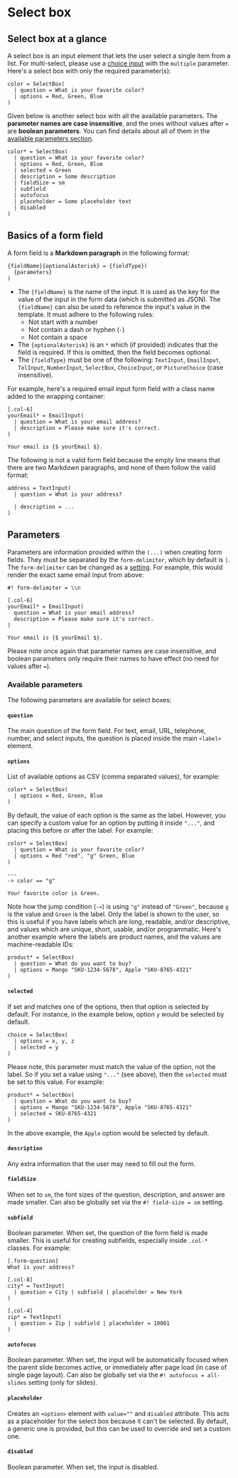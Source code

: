 # Select box

## Select box at a glance

A select box is an input element that lets the user select a single item from a list. For multi-select, please use a [choice input](choice-input/) with the `multiple` parameter. Here's a select box with only the required parameter(s):

```text
color = SelectBox(
  | question = What is your favorite color?
  | options = Red, Green, Blue
)
```

Given below is another select box with all the available parameters. The **parameter names are case insensitive**, and the ones without values after `=` are **boolean parameters**. You can find details about all of them in the [available parameters section](#available-parameters).

```text
color* = SelectBox(
  | question = What is your favorite color?
  | options = Red, Green, Blue
  | selected = Green
  | description = Some description
  | fieldSize = sm
  | subfield
  | autofocus
  | placeholder = Some placeholder text
  | disabled
)
```

## Basics of a form field

A form field is a **Markdown paragraph** in the following format:

```text
{fieldName}{optionalAsterisk} = {fieldType}(
  {parameters}
)
```

- The `{fieldName}` is the name of the input. It is used as the key for the value of the input in the form data (which is submitted as JSON). The `{fieldName}` can also be used to reference the input's value in the template. It must adhere to the following rules:
  - Not start with a number
  - Not contain a dash or hyphen (`-`)
  - Not contain a space
- The `{optionalAsterisk}` is an `*` which (if provided) indicates that the field is required. If this is omitted, then the field becomes optional.
- The `{fieldType}` must be one of the following: `TextInput`, `EmailInput`, `TelInput`, `NumberInput`, `SelectBox`, `ChoiceInput`, or `PictureChoice` (case insensitive).

For example, here's a required email input form field with a class name added to the wrapping container:

```text
[.col-6]
yourEmail* = EmailInput(
  | question = What is your email address?
  | description = Please make sure it's correct.
)

Your email is {$ yourEmail $}.
```

The following is not a valid form field because the empty line means that there are two Markdown paragraphs, and none of them follow the valid format:

```text
address = TextInput(
  | question = What is your address?

  | description = ...
)
```

## Parameters

Parameters are information provided within the `(...)` when creating form fields. They must be separated by the `form-delimiter`, which by default is `|`. The `form-delimiter` can be changed as a [setting](settings/). For example, this would render the exact same email input from above:

```text
#! form-delimiter = \\n

[.col-6]
yourEmail* = EmailInput(
  question = What is your email address?
  description = Please make sure it's correct.
)

Your email is {$ yourEmail $}.
```

Please note once again that parameter names are case insensitive, and boolean parameters only require their names to have effect (no need for values after `=`).

### Available parameters

The following parameters are available for select boxes:

#### `question`

The main question of the form field. For text, email, URL, telephone, number, and select inputs, the question is placed inside the main `<label>` element.

#### `options`

List of available options as CSV (comma separated values), for example:

```text
color* = SelectBox(
  | options = Red, Green, Blue
)
```

By default, the value of each option is the same as the label. However, you can specify a custom value for an option by putting it inside `"..."`, and placing this before or after the label. For example:

```text
color* = SelectBox(
  | question = What is your favorite color?
  | options = Red "red", "g" Green, Blue
)

---
-> color == "g"

Your favorite color is Green.
```

Note how the jump condition (`->`) is using `"g"` instead of `"Green"`, because `g` is the value and `Green` is the label. Only the label is shown to the user, so this is useful if you have labels which are long, readable, and/or descriptive, and values which are unique, short, usable, and/or programmatic. Here's another example where the labels are product names, and the values are machine-readable IDs:

```text
product* = SelectBox(
  | question = What do you want to buy?
  | options = Mango "SKU-1234-5678", Apple "SKU-8765-4321"
)
```

#### `selected`

If set and matches one of the options, then that option is selected by default. For instance, in the example below, option `y` would be selected by default.

```text
choice = SelectBox(
  | options = x, y, z
  | selected = y
)
```

Please note, this parameter must match the value of the option, not the label. So if you set a value using `"..."` (see above), then the `selected` must be set to this value. For example:

```text
product* = SelectBox(
  | question = What do you want to buy?
  | options = Mango "SKU-1234-5678", Apple "SKU-8765-4321"
  | selected = SKU-8765-4321
)
```

In the above example, the `Apple` option would be selected by default.

#### `description`

Any extra information that the user may need to fill out the form.

#### `fieldSize`

When set to `sm`, the font sizes of the question, description, and answer are made smaller. Can also be globally set via the `#! field-size = sm` setting.

#### `subfield`

Boolean parameter. When set, the question of the form field is made smaller. This is useful for creating subfields, especially inside `.col-*` classes. For example:

```text
[.form-question]
What is your address?

[.col-8]
city* = TextInput(
  | question = City | subfield | placeholder = New York
)

[.col-4]
zip* = TextInput(
  | question = Zip | subfield | placeholder = 10001
)
```

#### `autofocus`

Boolean parameter. When set, the input will be automatically focused when the parent slide becomes active, or immediately after page load (in case of single page layout). Can also be globally set via the `#! autofocus = all-slides` setting (only for slides).

#### `placeholder`

Creates an `<option>` element with `value=""` and `disabled` attribute. This acts as a placeholder for the select box because it can't be selected. By default, a generic one is provided, but this can be used to override and set a custom one.

#### `disabled`

Boolean parameter. When set, the input is disabled.
